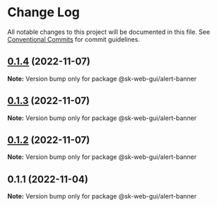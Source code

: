 # Change Log

All notable changes to this project will be documented in this file.
See [Conventional Commits](https://conventionalcommits.org) for commit guidelines.

## [0.1.4](https://github.com/Sundsvallskommun/web-shared-components/compare/@sk-web-gui/alert-banner@0.1.3...@sk-web-gui/alert-banner@0.1.4) (2022-11-07)

**Note:** Version bump only for package @sk-web-gui/alert-banner

## [0.1.3](https://github.com/Sundsvallskommun/web-shared-components/compare/@sk-web-gui/alert-banner@0.1.2...@sk-web-gui/alert-banner@0.1.3) (2022-11-07)

**Note:** Version bump only for package @sk-web-gui/alert-banner

## [0.1.2](https://github.com/Sundsvallskommun/web-shared-components/compare/@sk-web-gui/alert-banner@0.1.1...@sk-web-gui/alert-banner@0.1.2) (2022-11-07)

**Note:** Version bump only for package @sk-web-gui/alert-banner

## 0.1.1 (2022-11-04)

**Note:** Version bump only for package @sk-web-gui/alert-banner

